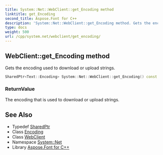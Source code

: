 ```yaml
---
title: System::Net::WebClient::get_Encoding method
linktitle: get_Encoding
second_title: Aspose.Font for C++
description: 'System::Net::WebClient::get_Encoding method. Gets the encoding used to download or upload strings in C++.'
type: docs
weight: 500
url: /cpp/system.net/webclient/get_encoding/
---
```

## WebClient::get_Encoding method


Gets the encoding used to download or upload strings.

```cpp
SharedPtr<Text::Encoding> System::Net::WebClient::get_Encoding() const
```


### ReturnValue

The encoding that is used to download or upload strings.

## See Also

* Typedef [SharedPtr](../../../system/sharedptr/)
* Class [Encoding](../../../system.text/encoding/)
* Class [WebClient](../)
* Namespace [System::Net](../../)
* Library [Aspose.Font for C++](../../../)
